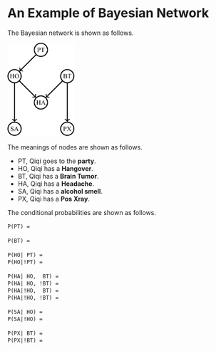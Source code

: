 # An Example of Bayesian Network

The Bayesian network is shown as follows.  

<img src="/README/BayesianNetwork.png" width = "150" alt="Bayesian Network" />

The meanings of nodes are shown as follows.

* PT, Qiqi goes to the **party**.
* HO, Qiqi has a **Hangover**.
* BT, Qiqi has a **Brain Tumor**.
* HA, Qiqi has a **Headache**.
* SA, Qiqi has a **alcohol smell**.
* PX, Qiqi has a **Pos Xray**.

The conditional probabilities are shown as follows.  

	P(PT) =   

	P(BT) =  
 
	P(HO| PT) =   
	P(HO|!PT) =  

	P(HA| HO,  BT) = 
	P(HA| HO, !BT) =
	P(HA|!HO,  BT) =
	P(HA|!HO, !BT) =

	P(SA| HO) =
	P(SA|!HO) =

	P(PX| BT) =
	P(PX|!BT) =